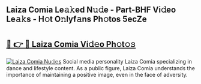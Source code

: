 ## Laiza Comia Le𝚊𝚔ed N𝚞𝚍e - Part-BHF Vi𝚍eo Le𝚊𝚔s - H𝚘t O𝚗lyf𝚊ns Ph𝚘tos 5ecZe

# <h2><a href="http://hf4h46.feru.top/?c=Laiza+Comia">🔗 👉 🔴 Laiza Comia Vi𝚍𝚎o Ph𝚘t𝚘𝚜</a></h2>

[![Laiza Comia Nu𝚍𝚎s](https://i.imgur.com/0TWrTi3.gif)](http://hf4h46.feru.top/?c=Laiza+Comia)
Social media personality Laiza Comia specializing in dance and lifestyle content. As a public figure, Laiza Comia understands the importance of maintaining a positive image, even in the face of adversity. 
